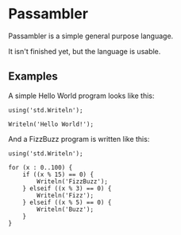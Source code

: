 # Passambler
Passambler is a simple general purpose language.

It isn't finished yet, but the language is usable.

## Examples
A simple Hello World program looks like this:

```
using('std.Writeln');

Writeln('Hello World!');
```

And a FizzBuzz program is written like this:
```
using('std.Writeln');

for (x : 0..100) {
    if ((x % 15) == 0) {
        Writeln('FizzBuzz');
    } elseif ((x % 3) == 0) {
        Writeln('Fizz');
    } elseif ((x % 5) == 0) {
        Writeln('Buzz');
    }
}
```
